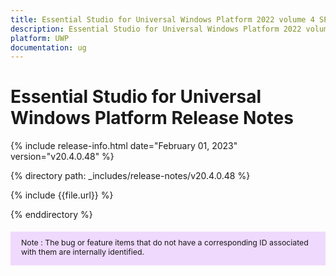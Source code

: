 ```yaml
---
title: Essential Studio for Universal Windows Platform 2022 volume 4 SP1 Release Notes  
description: Essential Studio for Universal Windows Platform 2022 volume 4 SP1 Release Notes  
platform: UWP
documentation: ug
---
```


# Essential Studio for Universal Windows Platform  Release Notes  

{% include release-info.html date="February 01, 2023"  version="v20.4.0.48" %} 

{% directory path: _includes/release-notes/v20.4.0.48 %}

{% include {{file.url}} %}

{% enddirectory %}


<style>
#note {
    font-size: .88em!important;
margin-top: 1.5em;     margin-bottom: 1.5em;
    background-color: #efd9fd;
    padding: 10px 17px 14px;
}
</style>
<div id="note">
Note : The bug or feature items that do not have a corresponding ID associated with them are internally identified.
</div>